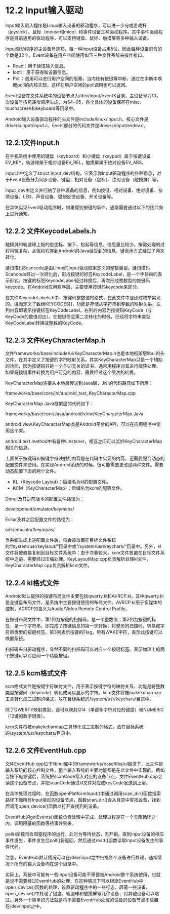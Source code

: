 # 12.2 Input输入驱动

Input输入驱入程序是Linux输入设备的驱动程序，可以进一步分成游戏杆（joystick）、鼠标（mouse和mice）和事件设备三种驱动程序。其中事件驱动程序是目前通用的驱动程序，可以支持键盘、鼠标、触摸屏等多种输入设备。

Input驱动程序的主设备号是13，每一种Input设备占用5位，因此每种设备包含的个数是32个。Event设备在用户空间使用如下三种文件系统来操作接口。

* Read：用于读取输入信息。
* Ioctl：用于获得和设置信息。
* Poll：调用可以进行用户空间的阻塞，当内核有按键等中断，通过在中断中唤醒poll的内核实现，这样在用户空间的poll调用也可以返回。

Event设备在文件系统中的设备节点为/dev/input/eventX目录。主设备号为13，次设备号按照递增顺序生成，为64~95，各个具体的设备保存在misc、touchscreen和keyboard等目录中。

Android输入设备驱动程序的头文件是include/linux/input.h，核心文件是drivers/input/input.c，Event部分的代码文件是drivers/input/evdev.c。

## 12.2.1文件input.h

在手机系统中使用的键盘（keyboard）和小键盘（kaypad）属于按键设备EV_KEY，轨迹球属于相对设备EV_REL，触摸屏属于绝对设备EV_ABS。

input.h中定义了struct input_dev结构，它表示你Input驱动程序的各种信息，对于Event设备分为同步设备、键盘、相对设备（鼠标）、绝对设备（触摸屏）等。

input_dev中定义并归纳了各种设备的信息，例如按键、相对设备、绝对设备、杂项设备、LED、声音设备、强制反馈设备、开关设备等。

在具体实现Event驱动程序时，如果得到按键的事件，通常需要通过以下的接口向上进行通知。

## 12.2.2 文件KeycodeLabels.h


触摸屏和轨迹球上报的是坐标、按下、抬起等信息，信息量比较少。按键处理的过程稍微复杂，从驱动程序到Android的Java层受到的信息，键表示方式经过了两次转化。

键扫描码Scancode是由Linux的Input驱动框架定义的整数类型。键扫描码Scancode经过一次转化后，形成按键的标签KeycodeLabel，是一个字符串的表示形式。按键的标签KeycodeLabel经过转换后，再次形成整数型的按键码keycode。在Android应用程序层，主要使用按键码keycode来区分。

在文件KeycodeLabels.h中，按键码整数值的格式，在此文件中是通过枚举实现的。进而定义了数组KEYCODES[]，功能是存储从字符串到整数的映射关系。左列内容即表示按键标签KeyCodeLabel，右列的内容为按键码KeyCode（与KeyCode的数值对应）。在按键信息第二次转化的时候，已经将字符串类型KeyCodeLabel转换成整数的KeyCode。

## 12.2.3 文件KeyCharacterMap.h


文件frameworks/base/include/ui/KeyCharacterMap.h也是本地框架层libui的头文件，在其中定义了按键的字符映射关系。其实KeyCharacterMap只是一个辅助的功能，因为按键码只是一个与UI无关的证书，通常用程序对其进行捕获处理。如果将按键事件转换为用户可见的内容，需要经过这个层次的转换。

KeyCharacterMap需要从本地层传送到Java层，JNI的代码路径如下所示：

frameworks/base/core/jni/android_text_KeyCharacterMap.cpp


KeyCharacterMap Java框架层的代码如下：

 frameworks/base/core/Java/android/view/KeyCharacterMap.Java
 
 android.view.KeyCharacterMap类是Android平台的API，可以在应用程序中使用这个类。
 
 android.text.method中有各种Linstener，相互之间可以监听KeyCharacterMap相关的信息。

上面关于按键码和按键字符映射的内容是在代码中实现的内容，还需要配合动态的配置文件来使用。在实现Android系统的时候，很可能需要更改这两种文件。需要动态配置下面的两个文件。

* KL（Keycode Layout）：后缀名为kl的配置文件。
* KCM（KeyCharacterMap）：后缀名为kcm的配置文件。

Donut及其之前版本的配置文件路径为：

development/emulator/keymaps/

Ecliar及其之后配置文件的路径为：

sdk/emulator/keympas/

当系统生成上述配置文件后，将会被放置在目标文件系统的“/system/usr/keylaout/”目录中或“/system/usr/keychars/”目录中。另外，kl文件将被直接复制到目标文件系统中：由于次春较大，kcm文件放置在目标文件系统中之前，需要经过压缩处理。KeyLayoutMap.cpp负责解析处理kl文件，KeyCharacterMap.cpp负责解析kcm文件。


## 12.2.4 kl格式文件

Android默认提供的按键布局文件主要包括qwerty.kl和AVRCP.kl。其中qwerty.kl是全键盘布局文件，是系统中主要按键使用的布局文件。AVRCP.kl用于多媒体的控制，ACRCP的含义为Audio/Video Remote Control Profile。

在按键布局文件中，第1列为按键的扫描码，是一个整数值；第2列为按键的标签，是一个字符串。即完成了按键信息的第一次转换，将整形的扫描码，转换成字符串类型的按键标签。第3列表示按键的Flag，带有WAKE字符，表示此按键可以唤醒系统。

扫描码来自驱动程序，显然不同的扫描码可以对应一个按键标签。表示物理上的两个按键可以对应同一个功能按键。

## 12.2.5   kcm格式文件


kcm格式文件是按键字符映射文件，用于表示按键字符的映射关系，功能是将整数类型按键码（keycode）转化成可以显示的字符。kcm文件将被makekcharmap工具转化成二进制的格式，放在目标系统的/system/usr/keychars/目录中。

除了QWERTY映射类型，还可以映射Q14（单键多字符对应的键盘）和NUMERIC（12键的数字键盘）。

kcm文件将被makekcharmap工具转化成二进制的格式，放在目标系统的/system/usr/keychars/目录中。

## 12.2.6 文件EventHub.cpp


文件EventHub.cpp位于libhui库中的frameworks/base/libs/ui目录下，此文件是输入系统的核心控制文件，整个输入系统的主要功能都是在此文件中实现的。例如当按下电源键后，系统把scanCode写入对应的设备节点，文件EventHub.cpp会读这个设备节点，并把scanCode通过kl文件对应成keyCode发送到上层。
 
在具体处理过程时，在函数openPlatformInput()中通过调用scan_dir()函数搜索路径下面所有Input驱动的设备节点，函数scan_dir()会从目录中查找设备，找到后调用open_device()函数以打开查找到的设备。

EventHub的getEvents()函数负责处理中完成，处理过程是在一个无限循环之内，调用阻塞的函数等待事件到来。

poll()函数将会阻塞程序的运行，此时为等待状态，无开销，直到Input设备的相应事件发生，事件发生后poll()将返回，然后通过read()函数读取Input设备发生的事件代码。

注意，EventHub默认情况可以在/dev/input之中扫描各个设备进行处理，通常情况下所有的输入设备均在这个目录中。

实际上，系统中可能有一些input设备可能不需要被Android整个系统使用，也就是说不需要经过EventHub的处理，在这种情况下可以根据EventHub中open_device()函数的处理，设置驱动程序中的一些标志，屏蔽一些设备。open_device()中处理了键盘、轨迹球和触摸屏等几种设备，对其他设备可以略过。另外一个简单的方法就是将不需要EventHub处理的设备的设备节点不放置在/dev/input之中。



